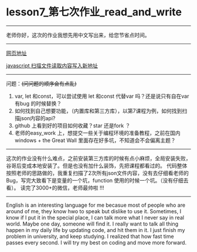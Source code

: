 # lesson7_第七次作业_read_and_write

---

老师你好，这次的作业我想先用中文写出来，给您节省点时间。

---
[网页地址](https://tiandimeihua.github.io/xinshengdaxue_javascript/)

[javascript 扫描文件读取内容写入新地址](https://github.com/tiandimeihua/xinshengdaxue_javascript/blob/master/study/lesson7/read_and_write.js)

---
问题：~~(问问题的顺序会有点乱)~~

1. var, let 和const，可以尝试使用 let 和const 代替var 吗？还是说只有自在var 有bug 的时候替换？
2. 如何找到自己想要功能，（内置库和第三方库），以第7课程为例，如何找到扫描json内容的api?
3. github 上看到好的项目如何收藏？star 还是fork ？
4. 老师的easy_work 上，想提交一些关于编程环境的准备教程，之前在国内windows + the Great Wall 里面存在好多坑，不知道会不会偏离主题？

---
这次的作业没有什么难点，之前安装第三方库的时候有点小麻烦，全局安装失败，谷哥后变成本地安装了。但是也没有加什么装饰，先把课程都看过的。
代码整体按照老师的思路做的，我重复扫描了2次所有json文件内容，没有去仔细看老师的Bug，写完大致看下是变量的一个坑，function 使用的时候一个坑。（没有仔细去看）。
读完了3000+的微信，老师最帅啦 !!!

---
English is an interesting language for me becasue most of people who are around of me, they know hwo to speak but dislike to use it. Sometimes, I know if I put it in the special place, I can talk more what I never say in real world. Maybe one day, someone will find it. I really want to talk all thing happen in my daily life by updating code, and hit them in it. I just finish my problem in university, and keep studying. I realized that how fast time passes  every second. I will try my best on coding and move more forward.